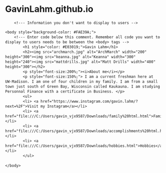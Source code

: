 # GavinLahm.github.io
<!DOCTYPE html>
<html lang="en">
<meta charset="UTF-8"> 
<head>
<link rel="stylesheet" type="text/css" href="style.css">
<title>Gavin Lahm</title>

		<!--- Information you don't want to display to users --> 

</head>

	<body style="background-color: #FAE39A;">
		<!--- Enter code below this comment. Remember all code you want to display to users needs to be between the <body> tags --> 
			<h1 style="color: #E03019;">Gavin Lahm</h1>
			<h2><img src="archmarch.jpg" alt="ArchMarch" width="200" height="300"><img src="keanna.jpg" alt="Keanna" width="300" height="240"><img src="mattdrills.jpg" alt="Matt Drills" width="400" height="300"></h2>
			<p style="font-size:200%;"><i>About me</i></p>
			<p style="font-size:150%;"> I am a current freshman here at UW-Madison. I am one of four children in my family. I am from a small town just south of Green Bay, Wisconsin called Kaukauna. I am studying Personnal Finance with a certificate in Business. </p>
			<ul> 
			<li> <a href="https://www.instagram.com/gavin.lahm/?next=%2F">Visit my Instagram</a></li>
			<li> <a href="file:///C:/Users/gavin_vjx9587/Downloads/family%20html.html">Family</a></li>
			<li> <a href="file:///C:/Users/gavin_vjx9587/Downloads/accomplishments%20html.html">Accomplishments</a></li>
			<li> <a href="file:///C:/Users/gavin_vjx9587/Downloads/hobbies.html">Hobbies</a></li>
			</ul>
			
	</body>

</html>

